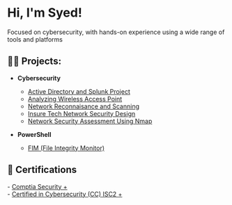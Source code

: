 <h1>Hi, I'm Syed!</h1> 
<p>Focused on cybersecurity, with hands-on experience using a wide range of tools and platforms</p> 


<h2>👨‍💻 Projects:</h2>

- <b> Cybersecurity </b>
  - [Active Directory and Splunk Project](https://github.com/Syed-Farhaan/ActiveDirectory)
  - [Analyzing Wireless Access Point](https://github.com/Syed-Farhaan/AnalyzingWirelessAccessPoint)
  - [Network Reconnaisance and Scanning](https://github.com/Syed-Farhaan/Network-Reconnaissance-And-Scanning)
  - [Insure Tech Network Security Design](https://github.com/Syed-Farhaan/Insure-Tech-Network-Security-Design/tree/main)
  - [Network Security Assessment Using Nmap](https://github.com/Syed-Farhaan/Network-Security-Assessment-Using-Nmap/tree/main)

- <b>PowerShell</b>
  - [FIM (File Integrity Monitor)](https://github.com/Syed-Farhaan/FileIntegrityMonitoring)


<h2> 📑 Certifications </h2>
- <a href="https://www.credly.com/badges/f026c8b4-e433-440e-be9c-f8e55d0b0d09/public_url">Comptia Security + </a> <br>
- <a href="https://www.credly.com/badges/c49d327f-2785-4eac-9251-f28a885af68b/public_url">Certified in Cybersecurity (CC) ISC2 +</a>






